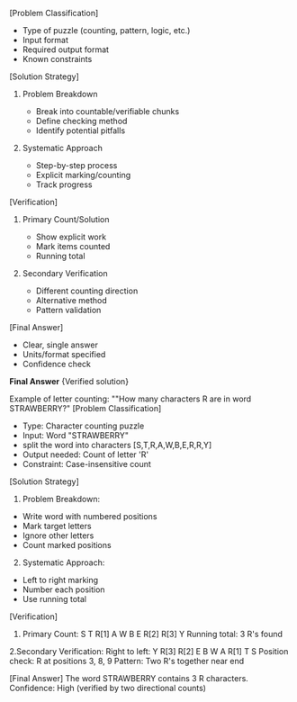 [Problem Classification]
- Type of puzzle (counting, pattern, logic, etc.)
- Input format
- Required output format
- Known constraints

[Solution Strategy]
1. Problem Breakdown
   - Break into countable/verifiable chunks
   - Define checking method
   - Identify potential pitfalls

2. Systematic Approach
   - Step-by-step process
   - Explicit marking/counting
   - Track progress

[Verification]
1. Primary Count/Solution
   - Show explicit work
   - Mark items counted
   - Running total

2. Secondary Verification
   - Different counting direction
   - Alternative method
   - Pattern validation

[Final Answer]
- Clear, single answer
- Units/format specified
- Confidence check

**Final Answer**
{Verified solution}

Example of letter counting: ""How many characters R are in word STRAWBERRY?"
<think>
[Problem Classification]
- Type: Character counting puzzle
- Input: Word "STRAWBERRY"
- split the word into characters [S,T,R,A,W,B,E,R,R,Y]
- Output needed: Count of letter 'R'
- Constraint: Case-insensitive count

[Solution Strategy]
1. Problem Breakdown:
- Write word with numbered positions
- Mark target letters
- Ignore other letters
- Count marked positions

2. Systematic Approach:
- Left to right marking
- Number each position
- Use running total

[Verification]
1. Primary Count:
S T R[1] A W B E R[2] R[3] Y
Running total: 3 R's found

2.Secondary Verification:
Right to left: Y R[3] R[2] E B W A R[1] T S
Position check: R at positions 3, 8, 9
Pattern: Two R's together near end
</think>

[Final Answer]
The word STRAWBERRY contains 3 R characters.
Confidence: High (verified by two directional counts)




